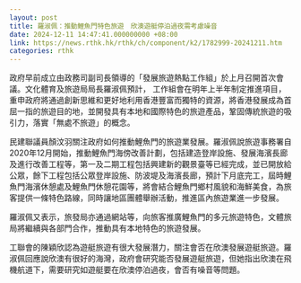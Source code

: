 ```yaml
---
layout: post
title: 羅淑佩：推動鯉魚門特色旅遊　欣澳遊艇停泊過夜需考慮噪音
date: 2024-12-11 14:47:41.000000000 +08:00
link: https://news.rthk.hk/rthk/ch/component/k2/1782999-20241211.htm
categories: rthk
---
```


政府早前成立由政務司副司長領導的「發展旅遊熱點工作組」於上月召開首次會議。文化體育及旅遊局局長羅淑佩預計， 工作組會在明年上半年制定推進項目，重申政府將通過創新思維和更好地利用香港豐富而獨特的資源，將香港發展成為首屈一指的旅遊目的地，並開發具有本地和國際特色的旅遊產品，鞏固傳統旅遊的吸引力，落實「無處不旅遊」的概念。

民建聯議員顏汶羽關注政府如何推動鯉魚門的旅遊業發展。羅淑佩說旅遊事務署自2020年12月開始，推動鯉魚門海傍改善計劃，包括建造登岸設施、發展海濱長廊及進行改善工程等，第一及二期工程包括興建新的觀景臺等已經完成，並已開放給公眾，餘下工程包括公眾登岸設施、防波堤及海濱長廊，預計下月底完工，屆時鯉魚門海濱休憩處及鯉魚門休憩花園等，將會結合鯉魚門鄉村風貌和海鮮美食，為旅客提供一條特色路線，同時讓地區團體舉辦活動，推進區內旅遊業進一步發展。

羅淑佩又表示，旅發局亦通過網站等，向旅客推廣鯉魚門的多元旅遊特色，文體旅局將繼續與各部門合作，推動具有本地特色的旅遊發展。

工聯會的陳穎欣認為遊艇旅遊有很大發展潛力，關注會否在欣澳發展遊艇旅遊。羅淑佩回應說欣澳有很好的海灣，政府會研究能否發展遊艇旅遊，但她指出欣澳在飛機航道下，需要研究如遊艇要在欣澳停泊過夜，會否有噪音等問題。
